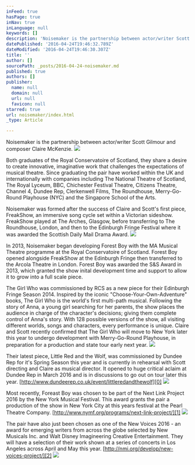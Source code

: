 ```yaml
---
inFeed: true
hasPage: true
inNav: true
inLanguage: null
keywords: []
description: 'Noisemaker is the partnership between actor/writer Scott Gilmour and composer Claire McKenzie. '
datePublished: '2016-04-24T19:46:32.789Z'
dateModified: '2016-04-24T19:46:30.307Z'
title: ''
author: []
sourcePath: _posts/2016-04-24-noisemaker.md
published: true
authors: []
publisher:
  name: null
  domain: null
  url: null
  favicon: null
starred: true
url: noisemaker/index.html
_type: Article

---
```

Noisemaker is the partnership between actor/writer Scott Gilmour and composer Claire McKenzie. ![](https://the-grid-user-content.s3-us-west-2.amazonaws.com/7afaf8cc-47ea-4e5a-9082-e3c5acb3f9a2.jpg)

Both graduates of the Royal Conservatoire of Scotland, they share a desire to create innovative, imaginative work that challenges the expectations of musical theatre. Since graduating the pair have worked within the UK and internationally with companies including The National Theatre of Scotland, The Royal Lyceum, BBC, Chichester Festival Theatre, Citizens Theatre, Channel 4, Dundee Rep, Clerkenwell Films, The Roundhouse, Merry-Go-Round Playhouse (NYC) and the Singapore School of the Arts.

Noisemaker was formed after the success of Claire and Scott's first piece, FreakShow, an immersive song cycle set within a Victorian sideshow. FreakShow played at The Arches, Glasgow, before transferring to The Roundhouse, London, and then to the Edinburgh Fringe Festival where it was awarded the Scottish Daily Mail Drama Award. ![](https://the-grid-user-content.s3-us-west-2.amazonaws.com/efcfb2e1-0a07-4654-90ca-2f8ee8bd040c.jpg)

In 2013, Noisemaker began developing Forest Boy with the MA Musical Theatre programme at the Royal Conservatoire of Scotland. Forest Boy opened alongside FreakShow at the Edinburgh Fringe then transferred to the Arcola Theatre in London. Forest Boy was awarded the S&S Award in 2013, which granted the show inital development time and support to allow it to grow into a full scale piece. 

The Girl Who was commissioned by RCS as a new piece for their Edinburgh Fringe Season 2014\. Inspired by the iconic "Choose-Your-Own-Adventure" books, The Girl Who is the world's first multi-path musical. Following the story of Anna, a young girl searching for her parents, the show places the audience in charge of the character's decisions; giving them complete control of Anna's story. With 128 possible versions of the show, all visiting different worlds, songs and characters, every performance is unique. Claire and Scott recently confirmed that The Girl Who will move to New York later this year to undergo development with Merry-Go-Round Playhouse, in preparation for a production and state tour early next year.
![](https://the-grid-user-content.s3-us-west-2.amazonaws.com/b9c57b7c-b5e3-407c-8c62-06be92d3b252.jpg)

Their latest piece, Little Red and the Wolf, was commissioned by Dundee Rep for it's Spring Season this year and is currently in rehearsal with Scott directing and Claire as musical director. It opened to huge critical aclaim at Dundee Rep in March 2016 and is in discussions to go out on tour later this year. [http://www.dundeerep.co.uk/event/littleredandthewolf][0]
![](https://the-grid-user-content.s3-us-west-2.amazonaws.com/482e40f1-badb-4c41-8063-1af16c8811b9.jpg)

Most recently, Foreast Boy was chosen to be part of the Next Link Project 2016 by the New York Musical Festival. This award grants the pair a production of the show in New York City at this years festival at the Pearl Theatre Company. [http://www.nymf.org/programs/next-link-project/][1]
![](https://the-grid-user-content.s3-us-west-2.amazonaws.com/01cccada-1585-44c5-8e6c-e20f485693ed.jpg)

The pair have also just been chosen as one of the New Voices 2016 - an award for emerging writers from across the globe selected by New Musicals Inc. and Walt Disney Imagineering Creative Entertainment. They will have a selection of their work shown at a series of concerts in Los Angeles across April and May this year. [http://nmi.org/develop/new-voices-project/][2]
![](https://the-grid-user-content.s3-us-west-2.amazonaws.com/1f28281e-82b5-40c2-94cc-e8401374cf06.jpg)

[0]: http://www.dundeerep.co.uk/event/littleredandthewolf
[1]: http://www.nymf.org/programs/next-link-project/
[2]: http://nmi.org/develop/new-voices-project/